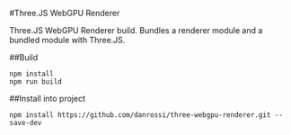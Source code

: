 #Three.JS WebGPU Renderer

Three.JS WebGPU Renderer build. Bundles a renderer module and a bundled module with Three.JS.

##Build

```
npm install
npm run build
```

##Install into project

```
npm install https://github.com/danrossi/three-webgpu-renderer.git --save-dev